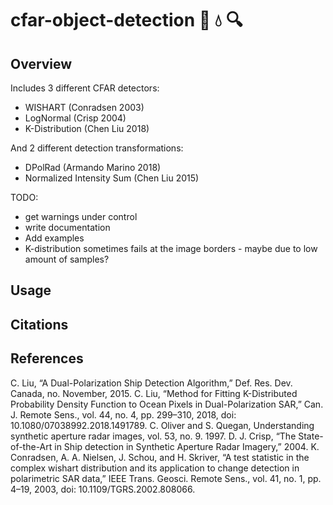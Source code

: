 
cfar-object-detection :ice_cube: :droplet: :mag:
======

## Overview
Includes 3 different CFAR detectors:
* WISHART (Conradsen 2003)
* LogNormal (Crisp 2004)
* K-Distribution (Chen Liu 2018)

And 2 different detection transformations:
* DPolRad (Armando Marino 2018)
* Normalized Intensity Sum (Chen Liu 2015)

TODO:
* get warnings under control
* write documentation
* Add examples
* K-distribution sometimes fails at the image borders - maybe due to low amount of samples?

## Usage

## Citations

## References
C. Liu, “A Dual-Polarization Ship Detection Algorithm,” Def. Res. Dev. Canada, no. November, 2015.
C. Liu, “Method for Fitting K-Distributed Probability Density Function to Ocean Pixels in Dual-Polarization SAR,” Can. J. Remote Sens., vol. 44, no. 4, pp. 299–310, 2018, doi: 10.1080/07038992.2018.1491789.
C. Oliver and S. Quegan, Understanding synthetic aperture radar images, vol. 53, no. 9. 1997.
D. J. Crisp, “The State-of-the-Art in Ship detection in Synthetic Aperture Radar Imagery,” 2004.
K. Conradsen, A. A. Nielsen, J. Schou, and H. Skriver, “A test statistic in the complex wishart distribution and its application to change detection in polarimetric SAR data,” IEEE Trans. Geosci. Remote Sens., vol. 41, no. 1, pp. 4–19, 2003, doi: 10.1109/TGRS.2002.808066.
